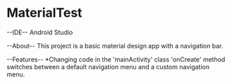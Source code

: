 # MaterialTest

--IDE--
Android Studio

--About--
This project is a basic material design app with a navigation bar.

--Features--
*Changing code in the 'mainActivity' class 'onCreate' method switches
between a default navigation menu and a custom navigation menu.
